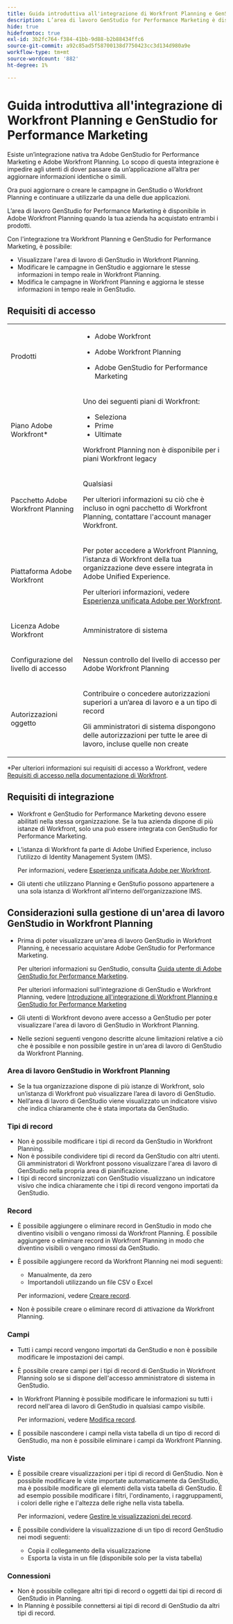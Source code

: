 ```yaml
---
title: Guida introduttiva all'integrazione di Workfront Planning e GenStudio for Performance Marketing
description: L’area di lavoro GenStudio for Performance Marketing è disponibile in Adobe Workfront Planning quando la tua azienda ha acquistato entrambi i prodotti. Scopri alcune delle nozioni di base su come semplificare i flussi di lavoro utilizzando questa integrazione.
hide: true
hidefromtoc: true
exl-id: 3b2fc764-f384-41bb-9d88-b2b88434ffc6
source-git-commit: a92c85ad5f58700138d7750423cc3d134d980a9e
workflow-type: tm+mt
source-wordcount: '882'
ht-degree: 1%

---
```


# Guida introduttiva all&#39;integrazione di Workfront Planning e GenStudio for Performance Marketing

<!--Better metadata, at publishing:
---
title: Get Started with the Workfront Planning and GenStudio for Performance Marketing Integration
description: The GenStudio for Performance Marketing workspace is available in Adobe Workfront Planning when your company has purchased both products. Learn some of the basics about how you can streamline your workflows using this integration.
feature: Workfront Planning
role: User, Admin
author: Alina
recommendations: noDisplay, noCatalog

---
-->

<!--use this article to make this one similar to it: https://experienceleague.adobe.com/en/docs/workfront/using/adobe-workfront-integrations/review-approval-integrations/wf-proof-and-genstudio-->


Esiste un’integrazione nativa tra Adobe GenStudio for Performance Marketing e Adobe Workfront Planning. Lo scopo di questa integrazione è impedire agli utenti di dover passare da un’applicazione all’altra per aggiornare informazioni identiche o simili.

Ora puoi aggiornare o creare le campagne in GenStudio o Workfront Planning e continuare a utilizzarle da una delle due applicazioni.

L’area di lavoro GenStudio for Performance Marketing è disponibile in Adobe Workfront Planning quando la tua azienda ha acquistato entrambi i prodotti.

Con l&#39;integrazione tra Workfront Planning e GenStudio for Performance Marketing, è possibile:

<!--check this list and ensure it's accurate and add/ remove some of the benefits-->

* Visualizzare l&#39;area di lavoro di GenStudio in Workfront Planning.
* Modificare le campagne in GenStudio e aggiornare le stesse informazioni in tempo reale in Workfront Planning.
* Modifica le campagne in Workfront Planning e aggiorna le stesse informazioni in tempo reale in GenStudio.

## Requisiti di accesso

<table style="table-layout:auto"> 
<col> 
</col> 
<col> 
</col> 
<tbody> 
    <tr> 
<tr> 
<td> 
   <p> Prodotti</p> </td> 
   <td> 
   <ul><li><p> Adobe Workfront</p></li> 
   <li><p> Adobe Workfront Planning<p></li>
   <p><li> Adobe GenStudio for Performance Marketing<p></li>
   </ul></td> 
  </tr>   
<tr> 
   <td role="rowheader"><p>Piano Adobe Workfront*</p></td> 
   <td> 
<p>Uno dei seguenti piani di Workfront:</p> 
<ul><li>Seleziona</li> 
<li>Prime</li> 
<li>Ultimate</li></ul> 
<p>Workfront Planning non è disponibile per i piani Workfront legacy</p> 
   </td> 
<tr> 
   <td role="rowheader"><p>Pacchetto Adobe Workfront Planning</p></td> 
   <td> 
<p>Qualsiasi </p> 
<p>Per ulteriori informazioni su ciò che è incluso in ogni pacchetto di Workfront Planning, contattare l'account manager Workfront. </p> 
   </td> 
 <tr> 
   <td role="rowheader"><p>Piattaforma Adobe Workfront</p></td> 
   <td> 
<p>Per poter accedere a Workfront Planning, l’istanza di Workfront della tua organizzazione deve essere integrata in Adobe Unified Experience.</p> 
<p>Per ulteriori informazioni, vedere <a href="/help/quicksilver/workfront-basics/navigate-workfront/workfront-navigation/adobe-unified-experience.md">Esperienza unificata Adobe per Workfront</a>. </p> 
   </td> 
   </tr> 
  </tr> 
  <tr> 
   <td role="rowheader"><p>Licenza Adobe Workfront</p></td> 
   <td><p> Amministratore di sistema</p>
  </td> 
  </tr> 
  <tr> 
   <td role="rowheader"><p>Configurazione del livello di accesso</p></td> 
   <td> <p>Nessun controllo del livello di accesso per Adobe Workfront Planning</p>   
</td> 
  </tr> 
<tr> 
   <td role="rowheader"><p>Autorizzazioni oggetto</p></td> 
   <td>   <p>Contribuire o concedere autorizzazioni superiori a un’area di lavoro e a un tipo di record  </p>  
   <p>Gli amministratori di sistema dispongono delle autorizzazioni per tutte le aree di lavoro, incluse quelle non create</p> </td> 
  </tr> 
</tbody> 
</table>

*Per ulteriori informazioni sui requisiti di accesso a Workfront, vedere [Requisiti di accesso nella documentazione di Workfront](/help/quicksilver/administration-and-setup/add-users/access-levels-and-object-permissions/access-level-requirements-in-documentation.md).


## Requisiti di integrazione

* Workfront e GenStudio for Performance Marketing devono essere abilitati nella stessa organizzazione. Se la tua azienda dispone di più istanze di Workfront, solo una può essere integrata con GenStudio for Performance Marketing.

* L’istanza di Workfront fa parte di Adobe Unified Experience, incluso l’utilizzo di Identity Management System (IMS).

  Per informazioni, vedere [Esperienza unificata Adobe per Workfront](/help/quicksilver/workfront-basics/navigate-workfront/workfront-navigation/adobe-unified-experience.md).

* Gli utenti che utilizzano Planning e GenStufio possono appartenere a una sola istanza di Workfront all’interno dell’organizzazione IMS.

<!--not sure: true for Planning? This is true for GenS and WF Proof: * The integration must be enabled in the Workfront Setup area.-->


## Considerazioni sulla gestione di un&#39;area di lavoro GenStudio in Workfront Planning

* Prima di poter visualizzare un&#39;area di lavoro GenStudio in Workfront Planning, è necessario acquistare Adobe GenStudio for Performance Marketing.

  Per ulteriori informazioni su GenStudio, consulta [Guida utente di Adobe GenStudio for Performance Marketing](https://experienceleague.adobe.com/it/docs/genstudio-for-performance-marketing/user-guide/home).

  Per ulteriori informazioni sull&#39;integrazione di GenStudio e Workfront Planning, vedere [Introduzione all&#39;integrazione di Workfront Planning e GenStudio for Performance Marketing](/help/quicksilver/planning/planning-and-genstudio-integration/get-started-with-workfront-planning-and-genstudio-integration.md)

* Gli utenti di Workfront devono avere accesso a GenStudio per poter visualizzare l&#39;area di lavoro di GenStudio in Workfront Planning.


* Nelle sezioni seguenti vengono descritte alcune limitazioni relative a ciò che è possibile e non possibile gestire in un&#39;area di lavoro di GenStudio da Workfront Planning.

### Area di lavoro GenStudio in Workfront Planning

* Se la tua organizzazione dispone di più istanze di Workfront, solo un’istanza di Workfront può visualizzare l’area di lavoro di GenStudio.
* Nell’area di lavoro di GenStudio viene visualizzato un indicatore visivo che indica chiaramente che è stata importata da GenStudio.

### Tipi di record

* Non è possibile modificare i tipi di record da GenStudio in Workfront Planning.
* Non è possibile condividere tipi di record da GenStudio con altri utenti. Gli amministratori di Workfront possono visualizzare l&#39;area di lavoro di GenStudio nella propria area di pianificazione.
* I tipi di record sincronizzati con GenStudio visualizzano un indicatore visivo che indica chiaramente che i tipi di record vengono importati da GenStudio.

### Record

* È possibile aggiungere o eliminare record in GenStudio in modo che diventino visibili o vengano rimossi da Workfront Planning.
È possibile aggiungere o eliminare record in Workfront Planning in modo che diventino visibili o vengano rimossi da GenStudio.
* È possibile aggiungere record da Workfront Planning nei modi seguenti:

   * Manualmente, da zero
   * Importandoli utilizzando un file CSV o Excel

  Per informazioni, vedere [Creare record](/help/quicksilver/planning/records/create-records.md).
* Non è possibile creare o eliminare record di attivazione da Workfront Planning.

### Campi

* Tutti i campi record vengono importati da GenStudio e non è possibile modificare le impostazioni dei campi.
* È possibile creare campi per i tipi di record di GenStudio in Workfront Planning solo se si dispone dell&#39;accesso amministratore di sistema in GenStudio.
* In Workfront Planning è possibile modificare le informazioni su tutti i record nell&#39;area di lavoro di GenStudio in qualsiasi campo visibile.

  Per informazioni, vedere [Modifica record](/help/quicksilver/planning/records/edit-records.md).
* È possibile nascondere i campi nella vista tabella di un tipo di record di GenStudio, ma non è possibile eliminare i campi da Workfront Planning.

<!-- checking: 
I had this from Iskuhi, so not sure if you CAN create fields in Planning?? - only the newly added fiedsl can be changed or the reference fields. - from this: https://experience.adobe.com/?commentID=6848549f00000091e5f5a16636e381c0#/@adobeinternalworkfront/so:hub-Hub/workfront/project/67649bc00000545810daad1cd1fbb9cc/updates 
-->

<!--document who shows up in the Created by and Updated by fields - not clear, asking-->

### Viste

* È possibile creare visualizzazioni per i tipi di record di GenStudio. Non è possibile modificare le viste importate automaticamente da GenStudio, ma è possibile modificare gli elementi della vista tabella di GenStudio. È ad esempio possibile modificare i filtri, l&#39;ordinamento, i raggruppamenti, i colori delle righe e l&#39;altezza delle righe nella vista tabella.

  Per informazioni, vedere [Gestire le visualizzazioni dei record](/help/quicksilver/planning/views/manage-record-views.md).

* È possibile condividere la visualizzazione di un tipo di record GenStudio nei modi seguenti:

   * Copia il collegamento della visualizzazione
   * Esporta la vista in un file (disponibile solo per la vista tabella)

### Connessioni

* Non è possibile collegare altri tipi di record o oggetti dai tipi di record di GenStudio in Planning.
* In Planning è possibile connettersi ai tipi di record di GenStudio da altri tipi di record.
